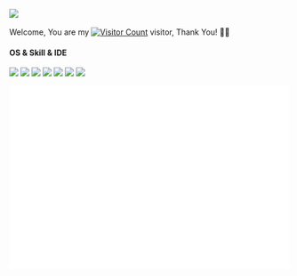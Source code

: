 <!-- Emoji表情：https://emojixd.com/ -->
<!-- Github Readme Activity Graph：https://ashutosh00710.github.io/github-readme-activity-graph/ -->
<!-- 贪吃蛇：https://platane.github.io/snk/ -->
<!-- Visitor Badge：https://visitor-badge.glitch.me/ -->

<!-- 打字特效：https://readme-typing-svg.herokuapp.com/demo/ -->
![](https://readme-typing-svg.herokuapp.com?font=Courgette&size=28&pause=1000&color=000000&vCenter=true&width=435&lines=Hello+friends+%F0%9F%91%8B)

<!-- 访客统计：https://profile-counter.glitch.me/username/count.svg -->
Welcome, You are my [![Visitor Count](https://profile-counter.glitch.me/KPI0/count.svg)](https://kpi0.github.io/) visitor, Thank You! 🎉🎉<br>

<!--
icon：https://simpleicons.org/ 、https://shields.io/
格式一：flat-square=扁平化+圆角
[![](https://img.shields.io/badge/-Windows-FFFFFF?style=flat-square&logo=Windows&logoColor=000000)](https://www.microsoft.com/)
格式二：for-the-badge=全大写字母
[![](https://img.shields.io/badge/-Windows-FFFFFF?style=for-the-badge&logo=Windows&logoColor=000000)](https://www.microsoft.com/)
格式三：flat=扁平化+直角
[![](https://img.shields.io/badge/-Windows-FFFFFF?style=flat&logo=Windows&logoColor=000000)](https://www.microsoft.com/)
格式四：plastic=立体
[![](https://img.shields.io/badge/-Windows-FFFFFF?style=plastic&logo=Windows&logoColor=000000)](https://www.microsoft.com/)
格式五：social=社交
[![](https://img.shields.io/badge/-Windows-FFFFFF?style=social&logo=Windows&logoColor=000000)](https://www.microsoft.com/)
-->

#### OS & Skill & IDE
[![](https://img.shields.io/badge/-Windows-FFFFFF?style=flat-square&logo=Windows&logoColor=000000)](https://www.microsoft.com/)
[![](https://img.shields.io/badge/-Android-FFFFFF?style=flat-square&logo=Android&logoColor=000000)](https://www.android.com/)
[![](https://img.shields.io/badge/-Ubuntu-FFFFFF?style=flat-square&logo=Ubuntu&logoColor=000000)](https://ubuntu.com/)
[![](https://img.shields.io/badge/-Altium%20Designer-FFFFFF?style=flat-square&logo=Altium%20Designer&logoColor=000000)](https://www.altium.com/)
[![](https://img.shields.io/badge/-STM32-FFFFFF?style=flat-square&logo=STMicroelectronics&logoColor=000000)](https://www.st.com/)
![](https://img.shields.io/badge/-C%20Programming%20Language-FFFFFF?style=flat-square&logo=C&logoColor=000000)
[![](https://img.shields.io/badge/-Sublime%20Text-FFFFFF?style=flat-square&logo=Sublime%20Text&logoColor=000000)](https://www.sublimetext.com/)

<!--
#### Contact me
[![](https://img.shields.io/badge/-Gmail-FFFFFF?style=for-the-badge&logo=Gmail&logoColor=000000)](mailto:kkb6969a@gmail.com)
[![](https://img.shields.io/badge/-Facebook-FFFFFF?style=for-the-badge&logo=Facebook&logoColor=000000)](https://www.facebook.com/hushuode/)
[![](https://img.shields.io/badge/-Twitter-FFFFFF?style=for-the-badge&logo=Twitter&logoColor=000000)](https://twitter.com/hushuode)
[![](https://img.shields.io/badge/-WeChat-FFFFFF?style=for-the-badge&logo=WeChat&logoColor=000000)](https://996plus.icu/images/WeChat.png)
[![](https://img.shields.io/badge/-QQ-FFFFFF?style=for-the-badge&logo=Tencent%20QQ&logoColor=000000)](https://996plus.icu/images/QQ.jpg)
-->

<!-- GitHub数据统计：https://metrics.lecoq.io/ -->
![](/github-metrics.svg)
